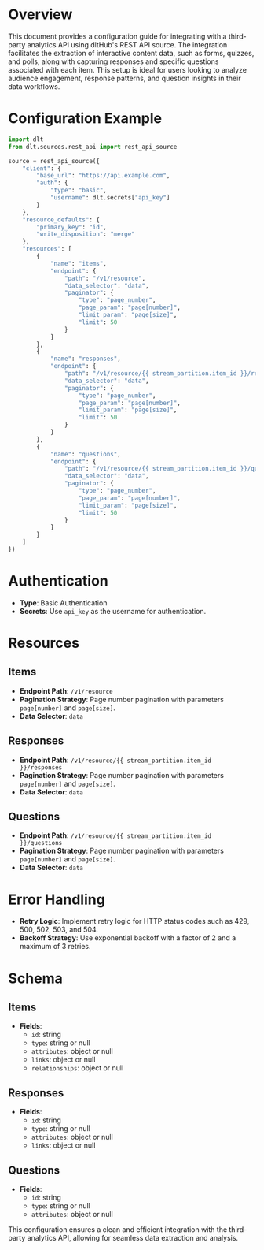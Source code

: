 # Overview

This document provides a configuration guide for integrating with a third-party analytics API using dltHub's REST API source. The integration facilitates the extraction of interactive content data, such as forms, quizzes, and polls, along with capturing responses and specific questions associated with each item. This setup is ideal for users looking to analyze audience engagement, response patterns, and question insights in their data workflows.

# Configuration Example

```python
import dlt
from dlt.sources.rest_api import rest_api_source

source = rest_api_source({
    "client": {
        "base_url": "https://api.example.com",
        "auth": {
            "type": "basic",
            "username": dlt.secrets["api_key"]
        }
    },
    "resource_defaults": {
        "primary_key": "id",
        "write_disposition": "merge"
    },
    "resources": [
        {
            "name": "items",
            "endpoint": {
                "path": "/v1/resource",
                "data_selector": "data",
                "paginator": {
                    "type": "page_number",
                    "page_param": "page[number]",
                    "limit_param": "page[size]",
                    "limit": 50
                }
            }
        },
        {
            "name": "responses",
            "endpoint": {
                "path": "/v1/resource/{{ stream_partition.item_id }}/responses",
                "data_selector": "data",
                "paginator": {
                    "type": "page_number",
                    "page_param": "page[number]",
                    "limit_param": "page[size]",
                    "limit": 50
                }
            }
        },
        {
            "name": "questions",
            "endpoint": {
                "path": "/v1/resource/{{ stream_partition.item_id }}/questions",
                "data_selector": "data",
                "paginator": {
                    "type": "page_number",
                    "page_param": "page[number]",
                    "limit_param": "page[size]",
                    "limit": 50
                }
            }
        }
    ]
})
```

# Authentication

- **Type**: Basic Authentication
- **Secrets**: Use `api_key` as the username for authentication.

# Resources

## Items
- **Endpoint Path**: `/v1/resource`
- **Pagination Strategy**: Page number pagination with parameters `page[number]` and `page[size]`.
- **Data Selector**: `data`

## Responses
- **Endpoint Path**: `/v1/resource/{{ stream_partition.item_id }}/responses`
- **Pagination Strategy**: Page number pagination with parameters `page[number]` and `page[size]`.
- **Data Selector**: `data`

## Questions
- **Endpoint Path**: `/v1/resource/{{ stream_partition.item_id }}/questions`
- **Pagination Strategy**: Page number pagination with parameters `page[number]` and `page[size]`.
- **Data Selector**: `data`

# Error Handling

- **Retry Logic**: Implement retry logic for HTTP status codes such as 429, 500, 502, 503, and 504.
- **Backoff Strategy**: Use exponential backoff with a factor of 2 and a maximum of 3 retries.

# Schema

## Items
- **Fields**: 
  - `id`: string
  - `type`: string or null
  - `attributes`: object or null
  - `links`: object or null
  - `relationships`: object or null

## Responses
- **Fields**: 
  - `id`: string
  - `type`: string or null
  - `attributes`: object or null
  - `links`: object or null

## Questions
- **Fields**: 
  - `id`: string
  - `type`: string or null
  - `attributes`: object or null

This configuration ensures a clean and efficient integration with the third-party analytics API, allowing for seamless data extraction and analysis.